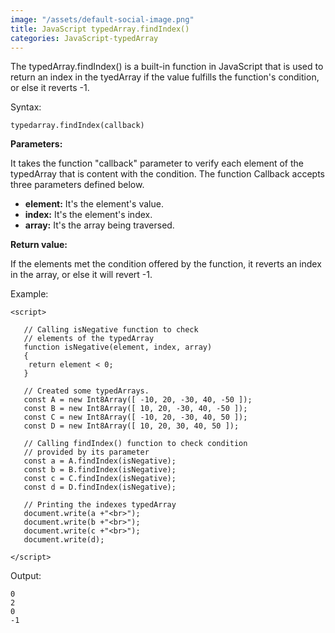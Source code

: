 ```yaml
---
image: "/assets/default-social-image.png"
title: JavaScript typedArray.findIndex()
categories: JavaScript-typedArray
---
```


The typedArray.findIndex() is a built-in function in JavaScript that is used to return an index in the tyedArray if the value fulfills the function's condition, or else it reverts -1.

Syntax:

`typedarray.findIndex(callback)`

**Parameters:**

It takes the function "callback" parameter to verify each element of the typedArray that is content with the condition. The function Callback accepts three parameters defined below.

* **element:** It's the element's value.
* **index:** It's the element's index.
* **array:** It's the array being traversed.

**Return value:**

If the elements met the condition offered by the function, it reverts an index in the array, or else it will revert -1.

Example:

```
<script> 
  
   // Calling isNegative function to check 
   // elements of the typedArray 
   function isNegative(element, index, array) 
   { 
    return element < 0; 
   } 
  
   // Created some typedArrays. 
   const A = new Int8Array([ -10, 20, -30, 40, -50 ]); 
   const B = new Int8Array([ 10, 20, -30, 40, -50 ]); 
   const C = new Int8Array([ -10, 20, -30, 40, 50 ]); 
   const D = new Int8Array([ 10, 20, 30, 40, 50 ]); 
  
   // Calling findIndex() function to check condition 
   // provided by its parameter 
   const a = A.findIndex(isNegative); 
   const b = B.findIndex(isNegative); 
   const c = C.findIndex(isNegative); 
   const d = D.findIndex(isNegative); 
  
   // Printing the indexes typedArray 
   document.write(a +"<br>"); 
   document.write(b +"<br>"); 
   document.write(c +"<br>"); 
   document.write(d); 
  
</script> 
```

Output:

```
0
2
0
-1
```